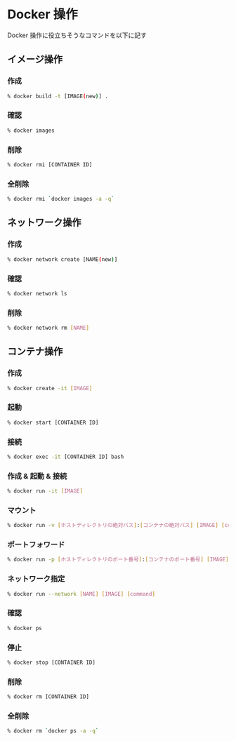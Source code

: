 # Docker 操作
Docker 操作に役立ちそうなコマンドを以下に記す

## イメージ操作

### 作成
``` sh
% docker build -t [IMAGE(new)] .
```

### 確認
``` sh
% docker images
```

### 削除
``` sh
% docker rmi [CONTAINER ID]
```

### 全削除
``` sh
% docker rmi `docker images -a -q`
```

## ネットワーク操作

### 作成
``` sh
% docker network create [NAME(new)]
```

### 確認
``` sh
% docker network ls
```

### 削除
``` sh
% docker network rm [NAME]
```

## コンテナ操作

### 作成
``` sh
% docker create -it [IMAGE]
```

### 起動
``` sh
% docker start [CONTAINER ID]
```

### 接続
``` sh
% docker exec -it [CONTAINER ID] bash
```

### 作成 & 起動 & 接続
``` sh
% docker run -it [IMAGE]
```

### マウント
``` sh
% docker run -v [ホストディレクトリの絶対パス]:[コンテナの絶対パス] [IMAGE] [command]
```

### ポートフォワード
``` sh
% docker run -p [ホストディレクトリのポート番号]:[コンテナのポート番号] [IMAGE] [command]
```

### ネットワーク指定
``` sh
% docker run --network [NAME] [IMAGE] [command]
```

### 確認
``` sh
% docker ps
```

### 停止
``` sh
% docker stop [CONTAINER ID]
```

### 削除
``` sh
% docker rm [CONTAINER ID]
```

### 全削除
``` sh
% docker rm `docker ps -a -q`
```
